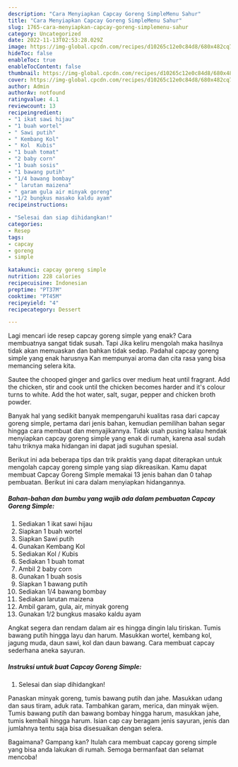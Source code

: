 ```yaml
---
description: "Cara Menyiapkan Capcay Goreng SimpleMenu Sahur"
title: "Cara Menyiapkan Capcay Goreng SimpleMenu Sahur"
slug: 1765-cara-menyiapkan-capcay-goreng-simplemenu-sahur
category: Uncategorized
date: 2022-11-13T02:53:28.029Z
image: https://img-global.cpcdn.com/recipes/d10265c12e0c84d8/680x482cq70/capcay-goreng-simple-foto-resep-utama.jpg
hideToc: false
enableToc: true
enableTocContent: false
thumbnail: https://img-global.cpcdn.com/recipes/d10265c12e0c84d8/680x482cq70/capcay-goreng-simple-foto-resep-utama.jpg
cover: https://img-global.cpcdn.com/recipes/d10265c12e0c84d8/680x482cq70/capcay-goreng-simple-foto-resep-utama.jpg
author: Admin
authorAv: notfound
ratingvalue: 4.1
reviewcount: 13
recipeingredient:
- "1 ikat sawi hijau"
- "1 buah wortel"
- " Sawi putih"
- " Kembang Kol"
- " Kol  Kubis"
- "1 buah tomat"
- "2 baby corn"
- "1 buah sosis"
- "1 bawang putih"
- "1/4 bawang bombay"
- " larutan maizena"
- " garam gula air minyak goreng"
- "1/2 bungkus masako kaldu ayam"
recipeinstructions:

- "Selesai dan siap dihidangkan!"
categories:
- Resep
tags:
- capcay
- goreng
- simple

katakunci: capcay goreng simple 
nutrition: 228 calories
recipecuisine: Indonesian
preptime: "PT37M"
cooktime: "PT45M"
recipeyield: "4"
recipecategory: Dessert

---
```



Lagi mencari ide resep capcay goreng simple yang enak? Cara membuatnya sangat tidak susah. Tapi Jika keliru mengolah maka hasilnya tidak akan memuaskan dan bahkan tidak sedap. Padahal capcay goreng simple yang enak harusnya Kan mempunyai aroma dan cita rasa yang bisa memancing selera kita.


Sautee the chooped ginger and garlics over medium heat until fragrant. Add the chicken, stir and cook until the chicken becomes harder and it&#39;s colour turns to white. Add the hot water, salt, sugar, pepper and chicken broth powder.

Banyak hal yang sedikit banyak mempengaruhi kualitas rasa dari capcay goreng simple, pertama dari jenis bahan, kemudian pemilihan bahan segar hingga cara membuat dan menyajikannya. Tidak usah pusing kalau hendak menyiapkan capcay goreng simple yang enak di rumah, karena asal sudah tahu triknya maka hidangan ini dapat jadi suguhan spesial.


Berikut ini ada beberapa tips dan trik praktis yang dapat diterapkan untuk mengolah capcay goreng simple yang siap dikreasikan. Kamu dapat membuat Capcay Goreng Simple memakai 13 jenis bahan dan 0 tahap pembuatan. Berikut ini cara dalam menyiapkan hidangannya.

<!--inarticleads1-->

##### Bahan-bahan dan bumbu yang wajib ada dalam pembuatan Capcay Goreng Simple:

1. Sediakan 1 ikat sawi hijau
1. Siapkan 1 buah wortel
1. Siapkan  Sawi putih
1. Gunakan  Kembang Kol
1. Sediakan  Kol / Kubis
1. Sediakan 1 buah tomat
1. Ambil 2 baby corn
1. Gunakan 1 buah sosis
1. Siapkan 1 bawang putih
1. Sediakan 1/4 bawang bombay
1. Sediakan  larutan maizena
1. Ambil  garam, gula, air, minyak goreng
1. Gunakan 1/2 bungkus masako kaldu ayam


Angkat segera dan rendam dalam air es hingga dingin lalu tiriskan. Tumis bawang putih hingga layu dan harum. Masukkan wortel, kembang kol, jagung muda, daun sawi, kol dan daun bawang. Cara membuat capcay sederhana aneka sayuran. 

<!--inarticleads2-->

##### Instruksi untuk buat Capcay Goreng Simple:


1. Selesai dan siap dihidangkan!

Panaskan minyak goreng, tumis bawang putih dan jahe. Masukkan udang dan saus tiram, aduk rata. Tambahkan garam, merica, dan minyak wijen. Tumis bawang putih dan bawang bombay hingga harum, masukkan jahe, tumis kembali hingga harum. Isian cap cay beragam jenis sayuran, jenis dan jumlahnya tentu saja bisa disesuaikan dengan selera. 

Bagaimana? Gampang kan? Itulah cara membuat capcay goreng simple yang bisa anda lakukan di rumah. Semoga bermanfaat dan selamat mencoba!
